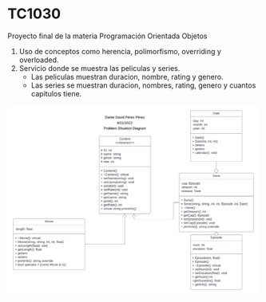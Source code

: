 # TC1030
Proyecto final de la materia Programación Orientada Objetos

1. Uso de conceptos como herencia, polimorfismo, overriding y overloaded.
2. Servicio donde se muestra las peliculas y series. 
    - Las peliculas muestran duracion, nombre, rating y genero.
    - Las series se muestran duracion, nombres, rating, genero y cuantos capitulos tiene.

![](Problem%20SItuation%20Diagram%20(1).png)
